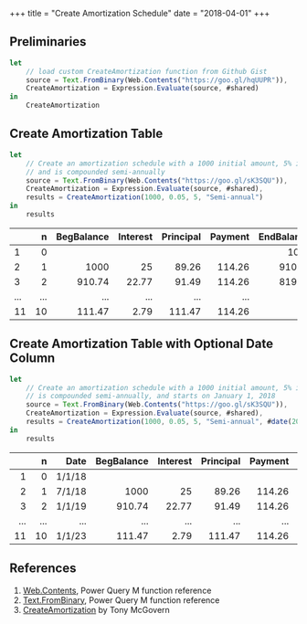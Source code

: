 +++
title = "Create Amortization Schedule"
date = "2018-04-01"
+++

## Preliminaries
```javascript
let
    // load custom CreateAmortization function from Github Gist
    source = Text.FromBinary(Web.Contents("https://goo.gl/hqUUPR")),
    CreateAmortization = Expression.Evaluate(source, #shared)
in
    CreateAmortization
```

## Create Amortization Table
```javascript
let
    // Create an amortization schedule with a 1000 initial amount, 5% interest rate, for 5 years, 
    // and is compounded semi-annually
    source = Text.FromBinary(Web.Contents("https://goo.gl/sK3SQU")),
    CreateAmortization = Expression.Evaluate(source, #shared),
    results = CreateAmortization(1000, 0.05, 5, "Semi-annual")
in
    results
```
|    |n 	  |BegBalance |Interest |Principal |Payment |EndBalance |
|:---|-----:|----------:|--------:|---------:|-------:|----------:|
|1	 |0	    |           |         |          |        |1000       |
|2	 |1	    |1000	      |25	      |89.26	   |114.26	|910.74     |
|3	 |2	    |910.74	    |22.77	  |91.49	   |114.26	|819.25     |
|... |... 	|...        |...      |...       |...     |...        |
|11	 |10 	  |111.47	    |2.79	    |111.47	   |114.26	|0          |

## Create Amortization Table with Optional Date Column
```javascript
let
    // Create an amortization schedule with a 1000 initial amount, 5% interest rate, for 5 years, 
    // is compounded semi-annually, and starts on January 1, 2018 
    source = Text.FromBinary(Web.Contents("https://goo.gl/sK3SQU")),
    CreateAmortization = Expression.Evaluate(source, #shared),
    results = CreateAmortization(1000, 0.05, 5, "Semi-annual", #date(2018,1,1))
in
    results
```
|    |n 	  |Date       |BegBalance |Interest |Principal |Payment |EndBalance |
|---:|-----:|----------:|----------:|--------:|---------:|-------:|----------:|
|1	 |0	    |1/1/18	    |           |         |          |        |1000       |
|2	 |1	    |7/1/18	    |1000	      |25	      |89.26	   |114.26	|910.74     |
|3	 |2	    |1/1/19	    |910.74	    |22.77	  |91.49	   |114.26	|819.25     |
|... |... 	|...        |...        |...      |...       |...     |...        |
|11	 |10 	  |1/1/23	    |111.47	    |2.79	    |111.47	   |114.26	|0          |

## References
1. [Web.Contents](https://msdn.microsoft.com/en-us/library/mt260892.aspx), Power Query M function reference
2. [Text.FromBinary](https://msdn.microsoft.com/en-us/library/mt253365.aspx), Power Query M function reference
3. [CreateAmortization](https://gist.github.com/tonmcg/0748ad9fcfb542aada7a2c153cfb0fb9) by Tony McGovern